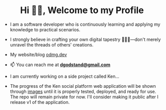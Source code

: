 <h1 align="center">Hi 👋🏾, Welcome to my Profile</h1>

- I am a software developer who is continuously learning and applying my knowledge to practical scenarios.
- I strongly believe in crafting your own digital tapestry 👨🏾‍💻—don't merely unravel the threads of others' creations.
- My website/blog [odmg.dev](https://odmg.dev/)
- 📫 You can reach me at **dgodstand@gmail.com**
- I am currently working on a side project called Ken...


- The progress of the Ken social platform web application will be shown through [images](https://github.com/addiologic/ken-progress.git) until it is properly tested, deployed, and ready for use. The repo will remain private for now. I'll consider making it public after I release v1 of the application.   

